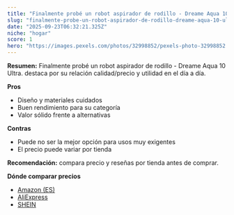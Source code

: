 ```yaml
---
title: "Finalmente probé un robot aspirador de rodillo - Dreame Aqua 10 Ultra."
slug: "finalmente-probe-un-robot-aspirador-de-rodillo-dreame-aqua-10-ultra"
date: "2025-09-23T06:32:21.325Z"
niche: "hogar"
score: 1
hero: "https://images.pexels.com/photos/32998852/pexels-photo-32998852.jpeg?auto=compress&cs=tinysrgb&fit=crop&h=627&w=1200&auto=compress&cs=tinysrgb&w=1200&h=675&fit=crop"
---
```


**Resumen:** Finalmente probé un robot aspirador de rodillo - Dreame Aqua 10 Ultra. destaca por su relación calidad/precio y utilidad en el día a día.

**Pros**
- Diseño y materiales cuidados
- Buen rendimiento para su categoría
- Valor sólido frente a alternativas

**Contras**
- Puede no ser la mejor opción para usos muy exigentes
- El precio puede variar por tienda

**Recomendación:** compara precio y reseñas por tienda antes de comprar.

**Dónde comparar precios**
- [Amazon (ES)](https://www.amazon.es/s?k=Finalmente%20prob%C3%A9%20un%20robot%20aspirador%20de%20rodillo%20-%20Dreame%20Aqua%2010%20Ultra.&tag=teknovashop25-21)
- [AliExpress](https://www.aliexpress.com/wholesale?SearchText=Finalmente%20prob%C3%A9%20un%20robot%20aspirador%20de%20rodillo%20-%20Dreame%20Aqua%2010%20Ultra.)
- [SHEIN](https://www.shein.com/pdsearch/Finalmente%20prob%C3%A9%20un%20robot%20aspirador%20de%20rodillo%20-%20Dreame%20Aqua%2010%20Ultra.)